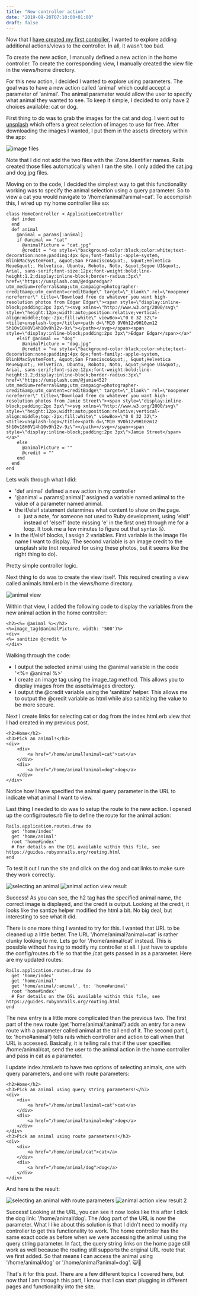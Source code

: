 ```yaml
---
title: "New controller action"
date: "2019-09-20T07:10:00+01:00"
draft: false
---
```


Now that I [have created my first controller](/blog/FirstControllerInRails), I wanted to explore adding additional actions/views to the controller. In all, it wasn't too bad.

To create the new action, I manually defined a new action in the home controller. To create the corresponding view, I manually created the view file in the views/home directory. 

For this new action, I decided I wanted to explore using parameters. The goal was to have a new action called 'animal' which could accept a parameter of 'animal'. The animal parameter would allow the user to specify what animal they wanted to see. To keep it simple, I decided to only have 2 choices available: cat or dog.

First thing to do was to grab the images for the cat and dog. I went out to <a href="https://unsplash.com" target="_blank">unsplash</a> which offers a great selection of images to use for free. After downloading the images I wanted, I put them in the assets directory within the app:

![image files](/images/assetsimages.png)

Note that I did not add the two files with the :Zone.Identifier names. Rails created those files automatically when I ran the site. I only added the cat.jpg and dog.jpg files.

Moving on to the code, I decided the simplest way to get this functionality working was to specify the animal selection using a query parameter. So to view a cat you would navigate to '/home/animal?animal=cat'. To accomplish this, I wired up my home controller like so:

```
class HomeController < ApplicationController
  def index
  end
  def animal
    @animal = params[:animal]
    if @animal == "cat"
      @animalPicture = "cat.jpg"
      @credit = "<a style=\"background-color:black;color:white;text-decoration:none;padding:4px 6px;font-family:-apple-system, BlinkMacSystemFont, &quot;San Francisco&quot;, &quot;Helvetica Neue&quot;, Helvetica, Ubuntu, Roboto, Noto, &quot;Segoe UI&quot;, Arial, sans-serif;font-size:12px;font-weight:bold;line-height:1.2;display:inline-block;border-radius:3px\" href=\"https://unsplash.com/@edgaredgar?utm_medium=referral&amp;utm_campaign=photographer-credit&amp;utm_content=creditBadge\" target=\"_blank\" rel=\"noopener noreferrer\" title=\"Download free do whatever you want high-resolution photos from Edgar Edgar\"><span style=\"display:inline-block;padding:2px 3px\"><svg xmlns=\"http://www.w3.org/2000/svg\" style=\"height:12px;width:auto;position:relative;vertical-align:middle;top:-2px;fill:white\" viewBox=\"0 0 32 32\"><title>unsplash-logo</title><path d=\"M10 9V0h12v9H10zm12 5h10v18H0V14h10v9h12v-9z\"></path></svg></span><span style=\"display:inline-block;padding:2px 3px\">Edgar Edgar</span></a>"  
    elsif @animal == "dog"
      @animalPicture = "dog.jpg"
      @credit = "<a style=\"background-color:black;color:white;text-decoration:none;padding:4px 6px;font-family:-apple-system, BlinkMacSystemFont, &quot;San Francisco&quot;, &quot;Helvetica Neue&quot;, Helvetica, Ubuntu, Roboto, Noto, &quot;Segoe UI&quot;, Arial, sans-serif;font-size:12px;font-weight:bold;line-height:1.2;display:inline-block;border-radius:3px\" href=\"https://unsplash.com/@jamie452?utm_medium=referral&amp;utm_campaign=photographer-credit&amp;utm_content=creditBadge\" target=\"_blank\" rel=\"noopener noreferrer\" title=\"Download free do whatever you want high-resolution photos from Jamie Street\"><span style=\"display:inline-block;padding:2px 3px\"><svg xmlns=\"http://www.w3.org/2000/svg\" style=\"height:12px;width:auto;position:relative;vertical-align:middle;top:-2px;fill:white\" viewBox=\"0 0 32 32\"><title>unsplash-logo</title><path d=\"M10 9V0h12v9H10zm12 5h10v18H0V14h10v9h12v-9z\"></path></svg></span><span style=\"display:inline-block;padding:2px 3px\">Jamie Street</span></a>"
    else
      @animalPicture = ""
      @credit = ""
    end
  end
end
```

Lets walk through what I did:

- 'def animal' defined a new action in my controller
- '@animal = params[:animal]' assigned a variable named animal to the value of a parameter named animal.
- the if/elsif statement determines what content to show on the page.
  - just a note, for someone not used to Ruby development, using 'elsif' instead of 'elseif' (note missing 'e' in the first one) through me for a loop. It took me a few minutes to figure out that syntax 😝.
- In the if/elsif blocks, I assign 2 variables. First variable is the image file name I want to display. The second variable is an image credit to the unsplash site (not required for using these photos, but it seems like the right thing to do).

Pretty simple controller logic. 

Next thing to do was to create the view itself. This required creating a view called animals.html.erb in the views/home directory.

![animal view](/images/animalview.png)

Within that view, I added the following code to display the variables from the new animal action in the home controller:

```
<h2><%= @animal %></h2>
<%=image_tag(@animalPicture, width: '500')%>
<div>
<%= sanitize @credit %>
</div>
```

Walking through the code:
- I output the selected animal using the @animal variable in the code '<%= @animal %>'
- I create an image tag using the image_tag method. This allows you to display images from the assets/images directory.
- I output the @credit variable using the 'sanitize' helper. This allows me to output the @credit variable as html while also sanitizing the value to be more secure.

Next I create links for selecting cat or dog from the index.html.erb view that I had created in my previous post.

```
<h2>Home</h2>
<h3>Pick an animal!</h3>
<div>
    <div>
        <a href="/home/animal?animal=cat">cat</a>
    </div>
    <div>
        <a href="/home/animal?animal=dog">dog</a>
    </div>
</div>
```

Notice how I have specified the animal query parameter in the URL to indicate what animal I want to view.

Last thing I needed to do was to setup the route to the new action. I opened up the config/routes.rb file to define the route for the animal action:

```
Rails.application.routes.draw do
  get 'home/index'
  get 'home/animal'
  root 'home#index'
  # For details on the DSL available within this file, see https://guides.rubyonrails.org/routing.html
end
```

To test it out I run the site and click on the dog and cat links to make sure they work correctly.

![selecting an animal](/images/animalhome1.png)
![animal action view result](/images/animalactionviewresult.png)

Success! As you can see, the h2 tag has the specified animal name, the correct image is displayed, and the credit is output. Looking at the credit, it looks like the santize helper modified the html a bit. No big deal, but interesting to see what it did. 

There is one more thing I wanted to try for this. I wanted that URL to be cleaned up a little better. The URL '/home/animal?animal=cat' is rather clunky looking to me. Lets go for '/home/animal/cat' instead. This is possible without having to modify my controller at all. I just have to update the config/routes.rb file so that the /cat gets passed in as a parameter. Here are my updated routes:

```
Rails.application.routes.draw do
  get 'home/index'
  get 'home/animal'
  get 'home/animal/:animal', to: 'home#animal'
  root 'home#index'
  # For details on the DSL available within this file, see https://guides.rubyonrails.org/routing.html
end
```

The new entry is a little more complicated than the previous two. The first part of the new route (get 'home/animal/:animal') adds an entry for a new route with a parameter called animal at the tail end of it. The second part (, to: 'home#animal') tells rails which controller and action to call when that URL is accessed. Basically, it is telling rails that if the user specifies /home/animal/cat, send the user to the animal action in the home controller and pass in cat as a parameter.

I update index.html.erb to have two options of selecting animals, one with query parameters, and one with route parameters:

```
<h2>Home</h2>
<h3>Pick an animal using query string parameters!</h3>
<div>
    <div>
        <a href="/home/animal?animal=cat">cat</a>
    </div>
    <div>
        <a href="/home/animal?animal=dog">dog</a>
    </div>
</div>
<h3>Pick an animal using route parameters!</h3>
<div>
    <div>
        <a href="/home/animal/cat">cat</a>
    </div>
    <div>
        <a href="/home/animal/dog">dog</a>
    </div>
</div>
```

And here is the result:

![selecting an animal with route parameters](/images/animalhome2.png)
![animal action view result 2](/images/animalactionviewresult2.png)

Success! Looking at the URL, you can see it now looks like this after I click the dog link: '/home/animal/dog'. The /dog part of the URL is now the parameter. What I like about this solution is that I didn't need to modify my controller to get this functionality to work. The home controller has the same exact code as before when we were accessing the animal using the query string parameter. In fact, the query string links on the home page still work as well because the routing still supports the original URL route that we first added. So that means I can access the animal using '/home/animal/dog' or '/home/animal?animal=dog'. 😺🐶

That's it for this post. There are a few different topics I covered here, but now that I am through this part, I know that I can start plugging in different pages and functionality into the site.



